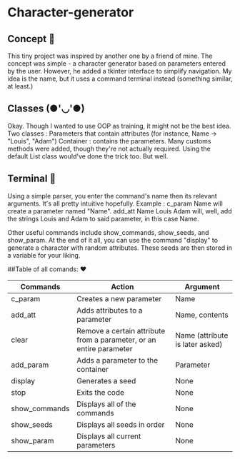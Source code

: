 # Character-generator

## Concept 🎨

This tiny project was inspired by another one by a friend of mine. The concept was simple - a character generator based on parameters entered by the user. However, he added a tkinter interface to simplify navigation. 
My idea is the name, but it uses a command terminal instead (something similar, at least.)

## Classes (●'◡'●)

Okay. Though I wanted to use OOP as training, it might not be the best idea. 
Two classes :
Parameters that contain attributes (for instance, Name -> "Louis", "Adam")
Container : contains the parameters.
Many customs methods were added, though they're not actually required. Using the default List class would've done the trick too. But well. 

## Terminal 🤖

Using a simple parser, you enter the command's name then its relevant arguments. It's all pretty intuitive hopefully. 
Example : c_param Name will create a parameter named "Name".
          add_att Name Louis Adam will, well, add the strings Louis and Adam to said parameter, in this case Name. 

Other useful commands include show_commands, show_seeds, and show_param.
At the end of it all, you can use the command "display" to generate a character with random attributes. These seeds are then stored in a variable for your liking. 

##Table of all comands: ❤️

|Commands|Action|Argument|
|--------|------|--------|
|c_param |Creates a new parameter|Name|
|add_att |Adds attributes to a parameter|Name, contents|
|clear|Remove a certain attribute from a parameter, or an entire parameter|Name (attribute is later asked)|
|add_param|Adds a parameter to the container|Parameter|
|display|Generates a seed|None|
|stop|Exits the code|None|
|show_commands|Displays all of the commands|None|
|show_seeds|Displays all seeds in order|None|
|show_param|Displays all current parameters|None|

